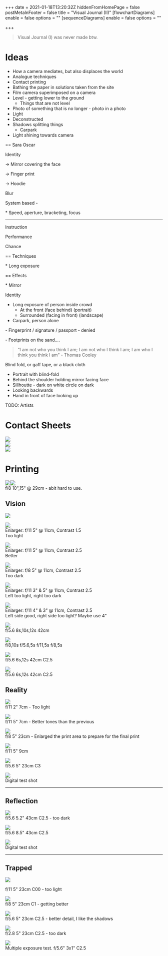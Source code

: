 +++
date = 2021-01-18T13:20:32Z
hiddenFromHomePage = false
postMetaInFooter = false
title = "Visual Journal (II)"
[flowchartDiagrams]
enable = false
options = ""
[sequenceDiagrams]
enable = false
options = ""

+++
> Visual Journal (I) was never made btw.

# Ideas

* How a camera mediates, but also displaces the world
* Analogue techniques
* Contact printing
* Bathing the paper in solutions taken from the site
* Film camera superimposed on a camera
* Level - getting lower to the ground
  * Things that are not level
* Photo of something that is no longer - photo in a photo
* Light
* Deconstructed
* Shadows splitting things
  * Carpark
* Light shining towards camera

== Sara Oscar

Identity

\-> Mirror covering the face

\-> Finger print

\-> Hoodie

Blur

System based -

\* Speed, aperture, bracketing, focus

***

Instruction

Performance

Chance

== Techniques

\* Long exposure

== Effects

\* Mirror

Identity

* Long exposure of person inside crowd
  * At the front (face behind) (portrait)
  * Surrounded (facing in front) (landscape)
* Carpark, person alone

\- Fingerprint / signature / passport - denied

\- Footprints on the sand....

> “I am not who you think I am; I am not who I think I am; I am who I think you think I am” - Thomas Cooley

Blind fold, or gaff tape, or a black cloth

* Portrait with blind-fold
* Behind the shoulder holding mirror facing face
* Sillhoutte - dark on white circle on dark
* Looking backwards
* Hand in front of face looking up

TODO: Artists

# Contact Sheets

![](/uploads/contact-1-f8-14s.jpg)  
![](/uploads/contact-2-f8-10s.jpg)  
![](/uploads/contact-3-f8-20s-10s-38cm.jpg)

# Printing

![](/uploads/f8-10s-15s-29cm-1.jpg)![](/uploads/f8-10s-15s-29cm-2.jpg)  
f/8 10",15" @ 29cm - abit hard to use.

## Vision

![](/uploads/vision/f11-5s-11cm-c2-5-ii.jpg)

![](/uploads/vision/f11-5s-11cm-c1-5.jpg)  
Enlarger: f/11 5" @ 11cm, Contrast 1.5  
Too light

![](/uploads/vision/f11-5s-11cm-c2-5.jpg)  
Enlarger: f/11 5" @ 11cm, Contrast 2.5  
Better

![](/uploads/vision/f8-5s-11cm-c2-5.jpg)  
Enlarger: f/8 5" @ 11cm, Contrast 2.5  
Too dark

![](/uploads/vision/f11-3s-5s-11cm-c2-5.jpg)  
Enlarger: f/11 3" & 5" @ 11cm, Contrast 2.5  
Left too light, right too dark

![](/uploads/vision/f11-4s-3s-11cm-c2-5.jpg)  
Enlarger: f/11 4" & 3" @ 11cm, Contrast 2.5  
Left side good, right side too light? Maybe use 4"

![](/uploads/f5-6-8s-10s-12s-42cm.jpg)  
f/5.6 8s,10s,12s 42cm

![](/uploads/f8-10s-f5-6-5s-f11-5s-f8-5s.jpg)  
f/8,10s f/5.6,5s f/11,5s f/8,5s

![](/uploads/f5-6-6s-12s-42cm-c2-5.jpg)  
f/5.6 6s,12s 42cm C2.5

![](/uploads/f5-6-6s-12s-42cm-c2-5-_2.jpg)  
f/5.6 6s,12s 42cm C2.5

## Reality

![](/uploads/f11-2s-7cm.jpg)  
f/11 2" 7cm - Too light

![](/uploads/f11-5s-7cm.jpg)  
f/11 5" 7cm - Better tones than the previous

![](/uploads/f8-5s-23cm.jpg)  
f/8 5" 23cm - Enlarged the print area to prepare for the final print

![](/uploads/f11-5s-9cm.jpg)  
f/11 5" 9cm

![](/uploads/f5-6-5s-23cm-c3.jpg)  
f/5.6 5" 23cm C3

![](/uploads/0t4a1513_dxo.jpg)  
Digital test shot

***

## Reflection

![](/uploads/f5-6-5-2s-43cm-c2-5.jpg)  
f/5.6 5.2" 43cm C2.5 - too dark

![](/uploads/f5-6-8-5s-43cm-c2-5.jpg)  
f/5.6 8.5" 43cm C2.5

![](/uploads/0t4a0961_dxo.jpg)  
Digital test shot

***

## Trapped

![](/uploads/f11-5s-23cm-c00.jpg)

f/11 5" 23cm C00 - too light

![](/uploads/f8-5s-23cm-c1.jpg)  
f/8 5" 23cm C1 - getting better

![](/uploads/f5-6-23cm-5s-c2-5.jpg)  
f/5.6 5" 23cm C2.5 - better detail, I like the shadows

![](/uploads/f5-6-5s-23cm-c2-5.jpg)  
f/2.8 5" 23cm C2.5 - too dark

![](/uploads/f5-6-fx1s-c2-5.jpg)  
Multiple exposure test. f/5.6" 3x1" C2.5
